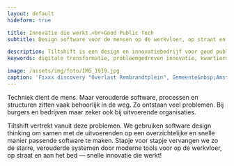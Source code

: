 ```yaml
---
layout: default
hideform: true

title: Innovatie die werkt.<br>Good Public Tech
subtitle: Design software voor de mensen op de werkvloer, op straat en aan het bed.

description: Tiltshift is een design en innovatiebedrijf voor good public tech. We gebruiken software design thinking om samen software te maken. We ontwerpen innovatieve publieke digitale diensten, geven inzicht in processen, en maken handige digitale tools voor ambtenaren.
keywords: digitale transformatie, probleemgedreven innovatie, kwartiermaker, human centered design, software design thinking, service design, lean startup, lean ux, agile development, xp, scrum, labs, apps, projecten, advies, consultancy, publieke sector, mens centraal, common ground, open source

image: /assets/img/foto/IMG_1919.jpg
caption: 'Fixxx discovery "Overlast Rembrandtplein", Gemeente&nbsp;Amsterdam'
---
```

Techniek dient de mens. Maar verouderde software, processen en structuren zitten vaak behoorlijk in de weg. Zo ontstaan veel problemen. Bij burgers en bedrijven maar zeker ook bij uitvoerende organisaties.

Tiltshift vertrekt vanuit deze problemen. We gebruiken software design thinking om samen met de uitvoerenden op een overzichtelijke en snelle manier passende software te maken. Stapje voor stapje vervangen we zo de starre, verouderde systemen door moderne tools voor op de werkvloer, op straat en aan het bed — snelle innovatie die werkt!

<!-- tools voor op straat -->
<!-- tools op maat -->
<!-- software, processen, organisatie -->
<!-- software design thinking -->
<!-- Fixxx -->
<!-- snelle innovatie die werkt -->
<!-- probleemgedreven innovatie -->
<!-- human centered design -->


